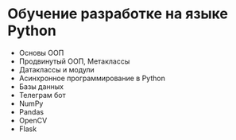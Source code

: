 # Обучение разработке на языке Python

- Основы ООП
- Продвинутый ООП, Метаклассы
- Датаклассы и модули
- Асинхронное программирование в Python
- Базы данных
- Телеграм бот
- NumPy
- Pandas
- OpenCV
- Flask